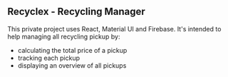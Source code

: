 ## Recyclex - Recycling Manager
This private project uses React, Material UI and Firebase. It's intended to help managing all recycling pickup by:
* calculating the total price of a pickup
* tracking each pickup
* displaying an overview of all pickups
